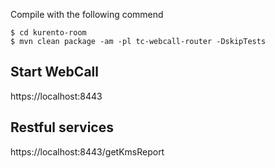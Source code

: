 


Compile with the following commend
```
$ cd kurento-room
$ mvn clean package -am -pl tc-webcall-router -DskipTests
```

## Start WebCall
https://localhost:8443

## Restful services
https://localhost:8443/getKmsReport